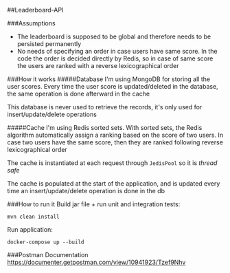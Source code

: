 ##Leaderboard-API

###Assumptions
- The leaderboard is supposed to be global and therefore needs to be persisted permanently
- No needs of specifying an order in case users have same score. In the code the order is decided directly by Redis,
so in case of same score the users are ranked with a reverse lexicographical order

###How it works
#####Database
I'm  using MongoDB for storing all the user scores. Every time the user score is updated/deleted in the database, 
the same operation is done afterward in the cache

This database is never used to retrieve the records, it's only used for insert/update/delete operations

#####Cache
I'm using Redis sorted sets. With sorted sets, the Redis algorithm automatically assign a ranking based on the score of two users.
In case two users have the same score, then they are ranked following reverse lexicographical order

The cache is instantiated at each request through `JedisPool` so it is _thread safe_

The cache is populated at the start of the application, and is updated every time an insert/update/delete operation is done in the db

###How to run it
Build jar file + run unit and integration tests:
```
mvn clean install
```
Run application:
```
docker-compose up --build
```

###Postman Documentation
https://documenter.getpostman.com/view/10941923/Tzef9Nhv